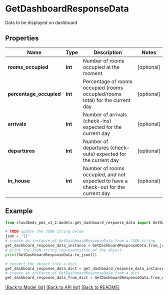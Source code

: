 # GetDashboardResponseData

Data to be displayed on dashboard

## Properties

Name | Type | Description | Notes
------------ | ------------- | ------------- | -------------
**rooms_occupied** | **int** | Number of rooms occupied at the moment | [optional] 
**percentage_occupied** | **int** | Percentage of rooms occupied (rooms occupied/rooms total) for the current day | [optional] 
**arrivals** | **int** | Number of arrivals (check-ins) expected for the current day | [optional] 
**departures** | **int** | Number of departures (check-outs) expected for the current day | [optional] 
**in_house** | **int** | Number of rooms occupied, and not expected to have a check-out for the current day | [optional] 

## Example

```python
from cloudbeds_pms_v1_2.models.get_dashboard_response_data import GetDashboardResponseData

# TODO update the JSON string below
json = "{}"
# create an instance of GetDashboardResponseData from a JSON string
get_dashboard_response_data_instance = GetDashboardResponseData.from_json(json)
# print the JSON string representation of the object
print(GetDashboardResponseData.to_json())

# convert the object into a dict
get_dashboard_response_data_dict = get_dashboard_response_data_instance.to_dict()
# create an instance of GetDashboardResponseData from a dict
get_dashboard_response_data_from_dict = GetDashboardResponseData.from_dict(get_dashboard_response_data_dict)
```
[[Back to Model list]](../README.md#documentation-for-models) [[Back to API list]](../README.md#documentation-for-api-endpoints) [[Back to README]](../README.md)


